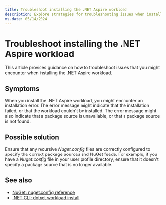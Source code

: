 ```yaml
---
title: Troubleshoot installing the .NET Aspire workload
description: Explore strategies for troubleshooting issues when installing the .NET Aspire workload.
ms.date: 05/14/2024
---
```


# Troubleshoot installing the .NET Aspire workload

This article provides guidance on how to troubleshoot issues that you might encounter when installing the .NET Aspire workload.

## Symptoms

When you install the .NET Aspire workload, you might encounter an installation error. The error message might indicate that the installation failed, or that the workload couldn't be installed. The error message might also indicate that a package source is unavailable, or that a package source is not found.

## Possible solution

Ensure that any recursive _Nuget.config_ files are correctly configured to specify the correct package sources and NuGet feeds. For example, if you have a _Nuget.config_ file in your user profile directory, ensure that it doesn't specify a package source that is no longer available.

<!-- TODO: Ask Jose to help fill in more details, and perhaps even more symptoms. -->

## See also

- [NuGet: nuget.config reference](/nuget/reference/nuget-config-file)
- [.NET CLI: dotnet workload install](/dotnet/core/tools/dotnet-workload-install)
